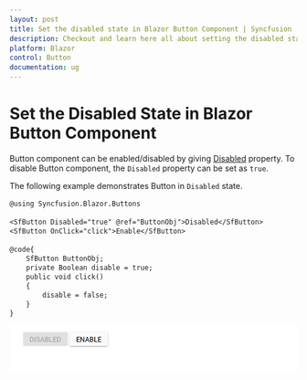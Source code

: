 ```yaml
---
layout: post
title: Set the disabled state in Blazor Button Component | Syncfusion
description: Checkout and learn here all about setting the disabled state in Syncfusion Blazor Button component and more.
platform: Blazor
control: Button
documentation: ug
---
```


# Set the Disabled State in Blazor Button Component

Button component can be enabled/disabled by giving [Disabled](https://help.syncfusion.com/cr/blazor/Syncfusion.Blazor.Buttons.SfButton.html#Syncfusion_Blazor_Buttons_SfButton_Disabled) property. To disable Button component, the `Disabled` property can be set as `true`.

The following example demonstrates Button in `Disabled` state.

```cshtml
@using Syncfusion.Blazor.Buttons

<SfButton Disabled="true" @ref="ButtonObj">Disabled</SfButton>
<SfButton OnClick="click">Enable</SfButton>

@code{
    SfButton ButtonObj;
    private Boolean disable = true;
    public void click()
    {
        disable = false;
    }
}

```


![Disable State in Blazor Button](./../images/blazor-button-disable-state.png)